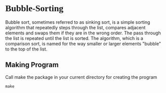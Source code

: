 <h1 style="font-family:verdana;"> Bubble-Sorting </h1>

   Bubble sort, sometimes referred to as sinking sort, is a simple sorting algorithm that repeatedly steps through the list, compares adjacent elements and swaps them if they are in the wrong order. The pass through the list is repeated until the list is sorted. The algorithm, which is a comparison sort, is named for the way smaller or larger elements "bubble" to the top of the list.

## Making Program
   Call make the package in your current directory for creating the program
```
make 
